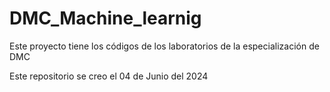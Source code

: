 # DMC_Machine_learnig
Este proyecto tiene los códigos de los laboratorios de la especialización de DMC

Este repositorio se creo el 04 de Junio del 2024

